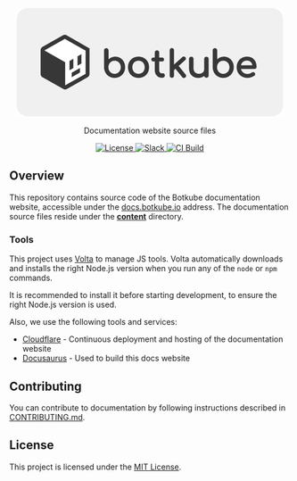 <p align="center">
  <img src="./static/images/botkube-title.png" alt="Botkube Logo Light" />
</p>

<p align="center">
  Documentation website source files
</p>

<p align="center">
  <a href="https://github.com/kubeshop/botkube-docs/blob/main/LICENSE">
    <img src="https://img.shields.io/github/license/kubeshop/botkube-docs" alt="License"/>
  </a>
  <a href="https://join.botkube.io/">
    <img src="https://badgen.net/badge/slack/Botkube?icon=slack" alt="Slack" />
  </a>
  <a href="https://github.com/kubeshop/botkube-docs/actions/workflows/dead-link-checker.yaml">
    <img src="https://github.com/kubeshop/botkube-docs/actions/workflows/dead-link-checker.yaml/badge.svg?branch=main" alt="CI Build" />
  </a>
</p>

## Overview

This repository contains source code of the Botkube documentation website, accessible under the [docs.botkube.io](https://docs.botkube.io) address. The documentation source files reside under the [**content**](./docs) directory.

### Tools

This project uses [Volta](https://github.com/volta-cli/volta) to manage JS tools. Volta automatically downloads and installs the right Node.js version when you run any of the `node` or `npm` commands.

It is recommended to install it before starting development, to ensure the right Node.js version is used.

Also, we use the following tools and services:

- [Cloudflare](https://cloudflare.com) - Continuous deployment and hosting of the documentation website
- [Docusaurus](https://docusaurus.io/) - Used to build this docs website

## Contributing

You can contribute to documentation by following instructions described in [CONTRIBUTING.md](CONTRIBUTING.md).

## License

This project is licensed under the [MIT License](LICENSE).
